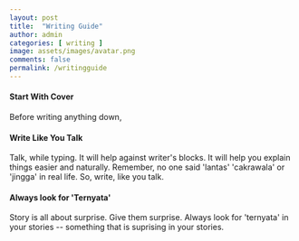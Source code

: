```yaml
---
layout: post
title:  "Writing Guide"
author: admin
categories: [ writing ]
image: assets/images/avatar.png
comments: false
permalink: /writingguide
---
```


#### Start With Cover
Before writing anything down, 

#### Write Like You Talk
Talk, while typing. It will help against writer's blocks. It will help you explain things easier and naturally. Remember, no one said 'lantas' 'cakrawala' or 'jingga' in real life. So, write, like you talk.

#### Always look for 'Ternyata'
Story is all about surprise. Give them surprise. Always look for 'ternyata' in your stories -- something that is suprising in your stories.
